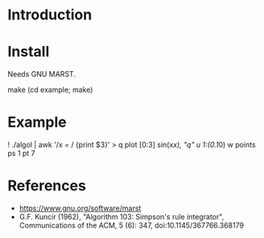 # Introduction

# Install

Needs GNU MARST.

  make
  (cd example; make)

# Example


   ! ./algol | awk '/x = / {print $3}' > q
   plot [0:3] sin(x*x), "q" u 1:(0.1*0) w points ps 1 pt 7

# References

- https://www.gnu.org/software/marst
- G.F. Kuncir (1962), "Algorithm 103: Simpson's rule integrator",
  Communications of the ACM, 5 (6): 347, doi:10.1145/367766.368179
